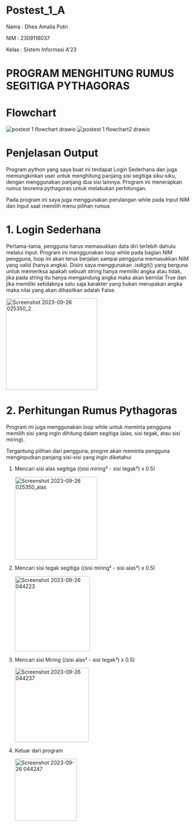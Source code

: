 # Postest_1_A
Nama : Dhea Amalia Putri

NIM : 2309116037

Kelas : Sistem Informasi A'23

# PROGRAM MENGHITUNG RUMUS SEGITIGA PYTHAGORAS

# Flowchart

![postest 1 flowchart drawio](https://github.com/dheaamaliaptri/Postest_1/assets/144705099/8f18e4c1-31fe-4545-a1e1-f4140b0c6a3a)
![postest 1 flowchart2 drawio](https://github.com/dheaamaliaptri/Postest_1/assets/144705099/3b964218-8dee-4b9d-a386-511c0f3924c5)

# Penjelasan Output

Program python yang saya buat ini terdapat Login Sederhana dan juga memungkinkan user untuk menghitung panjang sisi segitiga siku-siku, dengan menggunakan panjang dua sisi lainnya. Program ini menerapkan rumus teorema pythagoras untuk melakukan perhitungan.

Pada program ini saya juga menggunakan perulangan while pada Input NIM dan Input saat memilih menu pilihan rumus

# 1. Login Sederhana

Pertama-tama, pengguna harus memasukkan data diri terlebih dahulu melalui input. Program ini menggunakan loop while pada bagian NIM pengguna, loop ini akan terus berjalan sampai pengguna memasukkan NIM yang valid (hanya angka). Disini saya menggunakan .isdigit() yang berguna untuk memeriksa apakah sebuah string hanya memiliki angka atau tidak, jika pada string itu hanya mengandung angka maka akan bernilai True dan jika memiliki setidaknya satu saja karakter yang bukan merupakan angka maka nilai yang akan dihasilkan adalah False.

<img width="248" alt="Screenshot 2023-09-26 025350_2" src="https://github.com/dheaamaliaptri/Postest_1/assets/144705099/206a4622-669d-4faf-a464-fd4c458a5790">

# 2. Perhitungan Rumus Pythagoras

Program ini juga menggunakan loop while untuk meminta pengguna memilih sisi yang ingin dihitung dalam segitiga (alas, sisi tegak, atau sisi miring).

Tergantung pilihan dari pengguna, progrm akan meminta pengguna menginputkan panjang sisi-sisi yang ingin diketahui

1. Mencari sisi alas segitiga ((sisi miring² - sisi tegak²) x 0.5)

   <img width="224" alt="Screenshot 2023-09-26 025350_alas" src="https://github.com/dheaamaliaptri/Postest_1/assets/144705099/2063fb98-aa54-4cb1-9d77-0a6ee5371cfa">

2. Mencari sisi tegak segitiga ((sisi miring² - sisi alas²) x 0.5)

   <img width="204" alt="Screenshot 2023-09-26 044223" src="https://github.com/dheaamaliaptri/Postest_1/assets/144705099/d95067bd-c4d7-4bb3-bba6-ebe572ecfd0c">


3. Mencari sisi Miring ((sisi alas² - sisi tegak²) x 0.5)

   <img width="201" alt="Screenshot 2023-09-26 044237" src="https://github.com/dheaamaliaptri/Postest_1/assets/144705099/6ffbaab5-90ba-4e95-9890-7a4bd84c2e84">

4. Keluar dari program

   <img width="168" alt="Screenshot 2023-09-26 044247" src="https://github.com/dheaamaliaptri/Postest_1/assets/144705099/c8003080-3c38-43e6-80d9-efad1e5d255c">
